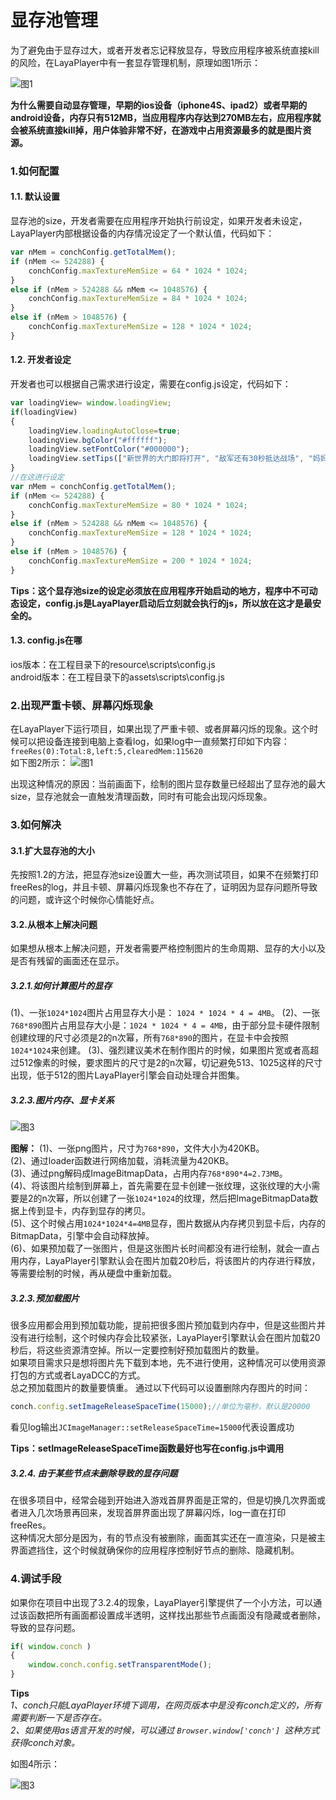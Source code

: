 # 显存池管理

为了避免由于显存过大，或者开发者忘记释放显存，导致应用程序被系统直接kill的风险，在LayaPlayer中有一套显存管理机制，原理如图1所示：  


![图1](img/1.jpg)  



**为什么需要自动显存管理，早期的ios设备（iphone4S、ipad2）或者早期的android设备，内存只有512MB，当应用程序内存达到270MB左右，应用程序就会被系统直接kill掉，用户体验非常不好，在游戏中占用资源最多的就是图片资源。**

### 1.如何配置



####  1.1. 默认设置

显存池的size，开发者需要在应用程序开始执行前设定，如果开发者未设定，LayaPlayer内部根据设备的内存情况设定了一个默认值，代码如下：  
```javascript
var nMem = conchConfig.getTotalMem();
if (nMem <= 524288) {
    conchConfig.maxTextureMemSize = 64 * 1024 * 1024;
}
else if (nMem > 524288 && nMem <= 1048576) {
    conchConfig.maxTextureMemSize = 84 * 1024 * 1024;
}
else if (nMem > 1048576) {
    conchConfig.maxTextureMemSize = 128 * 1024 * 1024;
}
```



####  1.2. 开发者设定
开发者也可以根据自己需求进行设定，需要在config.js设定，代码如下：

```javascript
var loadingView= window.loadingView;
if(loadingView)
{
    loadingView.loadingAutoClose=true;
    loadingView.bgColor("#ffffff");
    loadingView.setFontColor("#000000");
    loadingView.setTips(["新世界的大门即将打开", "敌军还有30秒抵达战场", "妈妈说，心急吃不了热豆腐"]);
}
//在这进行设定
var nMem = conchConfig.getTotalMem();
if (nMem <= 524288) {
    conchConfig.maxTextureMemSize = 80 * 1024 * 1024;
}
else if (nMem > 524288 && nMem <= 1048576) {
    conchConfig.maxTextureMemSize = 128 * 1024 * 1024;
}
else if (nMem > 1048576) {
    conchConfig.maxTextureMemSize = 200 * 1024 * 1024;
}
```

**Tips：这个显存池size的设定必须放在应用程序开始启动的地方，程序中不可动态设定，config.js是LayaPlayer启动后立刻就会执行的js，所以放在这才是最安全的。**



####  1.3. config.js在哪

ios版本：在工程目录下的resource\scripts\config.js  
android版本：在工程目录下的assets\scripts\config.js  



### 2.出现严重卡顿、屏幕闪烁现象

在LayaPlayer下运行项目，如果出现了严重卡顿、或者屏幕闪烁的现象。这个时候可以把设备连接到电脑上查看log，如果log中一直频繁打印如下内容：  
`freeRes(0):Total:8,left:5,clearedMem:115620`  
如下图2所示：
![图1](img/2.jpg)  

出现这种情况的原因：当前画面下，绘制的图片显存数量已经超出了显存池的最大size，显存池就会一直触发清理函数，同时有可能会出现闪烁现象。


### 3.如何解决

####  3.1.扩大显存池的大小

先按照1.2的方法，把显存池size设置大一些，再次测试项目，如果不在频繁打印freeRes的log，并且卡顿、屏幕闪烁现象也不存在了，证明因为显存问题所导致的问题，或许这个时候你心情能好点。

####  3.2.从根本上解决问题

如果想从根本上解决问题，开发者需要严格控制图片的生命周期、显存的大小以及是否有残留的画面还在显示。
#####  3.2.1.如何计算图片的显存
(1)、一张`1024*1024`图片占用显存大小是： `1024 * 1024 * 4 = 4MB`。
(2)、一张`768*890`图片占用显存大小是：`1024 * 1024 * 4 = 4MB`，由于部分显卡硬件限制创建纹理的尺寸必须是2的n次幂，所有`768*890`的图片，在显卡中会按照`1024*1024`来创建。
(3)、强烈建议美术在制作图片的时候，如果图片宽或者高超过512像素的时候，要求图片的尺寸是2的n次幂，切记避免513、1025这样的尺寸出现，低于512的图片LayaPlayer引擎会自动处理合并图集。
#####  3.2.3.图片内存、显卡关系
![图3](img/3.jpg)  

**图解：**
(1)、一张png图片，尺寸为`768*890`，文件大小为420KB。  
(2)、通过loader函数进行网络加载，消耗流量为420KB。  
(3)、通过png解码成ImageBitmapData，占用内存`768*890*4=2.73MB`。  
(4)、将该图片绘制到屏幕上，首先需要在显卡创建一张纹理，这张纹理的大小需要是2的n次幂，所以创建了一张`1024*1024`的纹理，然后把ImageBitmapData数据上传到显卡，内存到显存的拷贝。  
(5)、这个时候占用`1024*1024*4=4MB`显存，图片数据从内存拷贝到显卡后，内存的BitmapData，引擎中会自动释放掉。  
(6)、如果预加载了一张图片，但是这张图片长时间都没有进行绘制，就会一直占用内存，LayaPlayer引擎默认会在图片加载20秒后，将该图片的内存进行释放，等需要绘制的时候，再从硬盘中重新加载。

#####  3.2.3.预加载图片
很多应用都会用到预加载功能，提前把很多图片预加载到内存中，但是这些图片并没有进行绘制，这个时候内存会比较紧张，LayaPlayer引擎默认会在图片加载20秒后，将这些资源清空掉。所以一定要控制好预加载图片的数量。  
如果项目需求只是想将图片先下载到本地，先不进行使用，这种情况可以使用资源打包的方式或者LayaDCC的方式。  
总之预加载图片的数量要慎重。
通过以下代码可以设置删除内存图片的时间：

```javascript
conch.config.setImageReleaseSpaceTime(15000);//单位为毫秒，默认是20000
```
看见log输出`JCImageManager::setReleaseSpaceTime=15000`代表设置成功  

**Tips：setImageReleaseSpaceTime函数最好也写在config.js中调用**

##### 3.2.4. 由于某些节点未删除导致的显存问题

在很多项目中，经常会碰到开始进入游戏首屏界面是正常的，但是切换几次界面或者进入几次场景再回来，发现首屏界面出现了屏幕闪烁，log一直在打印freeRes。  
这种情况大部分是因为，有的节点没有被删除，画面其实还在一直渲染，只是被主界面遮挡住，这个时候就确保你的应用程序控制好节点的删除、隐藏机制。


### 4.调试手段

如果你在项目中出现了3.2.4的现象，LayaPlayer引擎提供了一个小方法，可以通过该函数把所有画面都设置成半透明，这样找出那些节点画面没有隐藏或者删除，导致的显存问题。

```javascript
if( window.conch )
{
    window.conch.config.setTransparentMode();
}
```
**Tips**  
*1、conch只能LayaPlayer环境下调用，在网页版本中是没有conch定义的，所有需要判断一下是否存在。*  
*2、如果使用as语言开发的时候，可以通过 `Browser.window['conch'] `这种方式获得conch对象。*

如图4所示：

![图3](img/4.jpg)  
